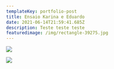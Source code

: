 ```yaml
---
templateKey: portfolio-post
title: Ensaio Karina e Eduardo
date: 2021-06-14T21:59:41.685Z
description: Teste teste teste
featuredimage: /img/rectangle-39275.jpg
---
```

![](/img/frame-2788.png)

![](/img/rectangle-39252.png)